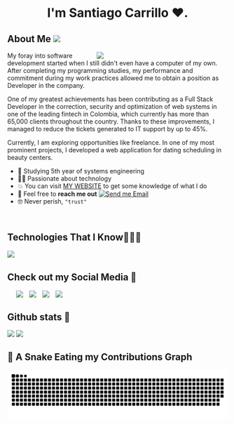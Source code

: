 <h1 align="center">I'm Santiago Carrillo ❤️.</h1>

<!--About Me-->
## About Me <picture><img src = "https://github.com/7oSkaaa/7oSkaaa/blob/main/Images/about_me.gif?raw=true" width = 30px></picture> 
 

<picture> <img align="right" src="https://media.giphy.com/media/SWoSkN6DxTszqIKEqv/giphy.gif" width = 300px></picture>

My foray into software development started when I still didn't even have a computer of my own. After completing my programming studies, my performance and commitment during my work practices allowed me to obtain a position as Developer in the company.

One of my greatest achievements has been contributing as a Full Stack Developer in the correction, security and optimization of web systems in one of the leading fintech in Colombia, which currently has more than 65,000 clients throughout the country. Thanks to these improvements, I managed to reduce the tickets generated to IT support by up to 45%.

Currently, I am exploring opportunities like freelance. In one of my most prominent projects, I developed a web application for dating scheduling in beauty centers.
- :school: Studying 5th year of systems engineering
- :technologist: Passionate about technology
- :boom: You can visit [MY WEBSITE](https://santiagocs.vercel.app/) to get some knowledge of what I do
- :email: Feel free to **reach me out** [![Send me Email](https://img.shields.io/static/v1?label=email&amp;message=SantiagoCS&amp;color=EA4335&amp;style=flat-square)](mailto:santiagodev27@gmail.com)
- :nerd_face: Never perish, `"trust"`

<br>

## Technologies That I Know👨🏻‍💻

  <a href="https://skillicons.dev">
    <img src="https://skillicons.dev/icons?i=angular,java,astro,tailwind,js,ts,php,nodejs,html,css,express,py,sass,git,postgres,firebase,mongodb,mysql,postman&perline=14" />
  </a>

  ## Check out my Social Media 🚀
  <p align="center">

 <div class="icons-social" style="margin-left: 10px;">
        <a style="margin-left: 10px;"  target="_blank" href="https://www.linkedin.com/in/santiagocarrillo27/">
			<img src="https://img.icons8.com/doodle/40/000000/linkedin--v2.png"></a>
        <a style="margin-left: 10px;" target="_blank" href="https://github.com/santiagocarrillo27">
		<img src="https://img.icons8.com/doodle/40/000000/github--v1.png"></a>
		<a style="margin-left: 10px;" target="_blank" href="https://www.linkedin.com/in/santiagocarrillo27/">
				<img src="https://img.icons8.com/doodle/1x/youtube--v2.png" ></a>
    <a style="margin-left: 10px;" target="_blank" href="https://www.linkedin.com/in/santiagocarrillo27/">
				<img width="45px" src="https://github.com/user-attachments/assets/7c2600ad-e532-4a6f-b1f4-0bb390c06a89" ></a>



		
  </div>

</p>

<h2>Github stats 👾</h2> 

[![](https://github-readme-stats.vercel.app/api?username=SantiagoCarrillo27&show_icons=true&theme=tokyonight&hide_border=true&locale=en)](https://github.com/SantiagoCarrillo27)
[![](https://github-readme-streak-stats.herokuapp.com/?user=SantiagoCarrillo27&theme=material-palenight)](https://github.com/SantiagoCarrillo27)

## 🐍 A Snake Eating my Contributions Graph
<p align="center">
  <img  src="https://raw.githubusercontent.com/Elanza-48/Elanza-48/main/resources/img/github-contribution-grid-snake.svg"
    alt="example" />
</p>
